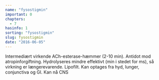 ```yaml
---
name: "fysostigmin"
important: 0
chapters:  
  - 7
hasinfo: 1
sorting: "fysostigmin"
slug: fysostigmin
date: "2016-06-05"
---
```


Intermediært virkende ACh-esterase-hæmmer (2-10 min). Antidot mod atropinforgiftning. Hydrolyseres mindre effektivt (min i stedet for ms), så virkning er længerevarende. Lipofilt. Kan optages fra hyd, lunger, conjunctiva og GI. Kan nå CNS
